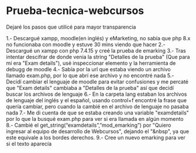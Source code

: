 # Prueba-tecnica-webcursos

Dejaré los pasos que utilicé para mayor transparencia

1.- Descargué xampp, moodle(en inglés) y eMarketing, no sabía que php 8.x no funcionaba con moodle y estuve 30 mins viendo que hacer
2.- Descargué un xampp con php 7.4.15 y creé la prueba de emarking
3.- Tras intentar descifrar de donde venia la string "Detalles de la prueba" (Que para mí era "Exam details"), usé inspeccionar elemento y la herramienta de debugg de moodle
4.- Sabía por la url que estaba viendo un archivo llamado exam.php, por lo que abrí ese archivo y no encontré nada
5.- Decidí cambiar el lenguaje de moodle para evitar confusiones y me percaté que "Exam details" cambiaba a "Detalles de la prueba" así que decidí buscar los archivos de lenguaje
6.- En la carpeta lang estaban los archivos de lenguaje del inglés y el español, usando control+f encontré la frase que quería cambiar, pero cuando la cambié en el archivo de lenguaje no pasaba nada
7.- Me di cuenta de que se estaba creando una variable "examdetails" por lo que la busqué exam.php para ver si era llamada en algún momento
8.- Cambié el get_string(“examdetails”,”mod_emarking”) por "Quiero ingresar al equipo de desarrollo de Webcursos", dejando el "&nbsp", ya que este equivale a los bordes derechos.
9.- Cree un nuevo emarking para ver si el texto aparecía

